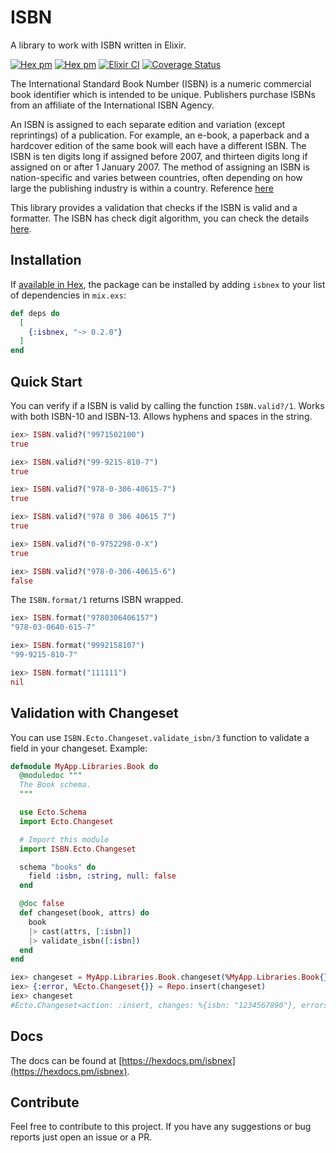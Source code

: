 # ISBN

A library to work with ISBN written in Elixir.

[![Hex pm](https://img.shields.io/hexpm/v/isbnex.svg?style=flat)](https://www.hex.pm/packages/isbnex)
[![Hex pm](https://img.shields.io/hexpm/l/isbnex)](https://github.com/renanvy/isbnex/blob/master/LICENSE)
[![Elixir CI](https://github.com/renanvy/isbnex/workflows/build/badge.svg?branch=master)](https://github.com/renanvy/isbnex/workflows/build/badge.svg?branch=master)
[![Coverage Status](https://coveralls.io/repos/github/renanvy/isbnex/badge.svg?branch=master)](https://coveralls.io/github/renanvy/isbnex?branch=master)

The International Standard Book Number (ISBN) is a numeric commercial book identifier which is intended to be unique. Publishers purchase ISBNs from an affiliate of the International ISBN Agency.

An ISBN is assigned to each separate edition and variation (except reprintings) of a publication. For example, an e-book, a paperback and a hardcover edition of the same book will each have a different ISBN. The ISBN is ten digits long if assigned before 2007, and thirteen digits long if assigned on or after 1 January 2007. The method of assigning an ISBN is nation-specific and varies between countries, often depending on how large the publishing industry is within a country. Reference [here](https://en.wikipedia.org/wiki/International_Standard_Book_Number)

This library provides a validation that checks if the ISBN is valid and a formatter.
The ISBN has check digit algorithm, you can check the details [here](https://en.wikipedia.org/wiki/International_Standard_Book_Number).

## Installation

If [available in Hex](https://hex.pm/docs/publish), the package can be installed
by adding `isbnex` to your list of dependencies in `mix.exs`:

```elixir
def deps do
  [
    {:isbnex, "~> 0.2.0"}
  ]
end
```

## Quick Start

You can verify if a ISBN is valid by calling the function `ISBN.valid?/1`. Works with both ISBN-10 and ISBN-13. Allows hyphens and spaces in the string.

```elixir
iex> ISBN.valid?("9971502100")
true

iex> ISBN.valid?("99-9215-810-7")
true

iex> ISBN.valid?("978-0-306-40615-7")
true

iex> ISBN.valid?("978 0 306 40615 7")
true

iex> ISBN.valid?("0-9752298-0-X")
true

iex> ISBN.valid?("978-0-306-40615-6")
false
```

The `ISBN.format/1` returns ISBN wrapped.

```elixir
iex> ISBN.format("9780306406157")
"978-03-0640-615-7"

iex> ISBN.format("9992158107")
"99-9215-810-7"

iex> ISBN.format("111111")
nil
```

## Validation with Changeset

You can use `ISBN.Ecto.Changeset.validate_isbn/3` function to validate a field in your changeset. Example:

```elixir
defmodule MyApp.Libraries.Book do
  @moduledoc """
  The Book schema.
  """

  use Ecto.Schema
  import Ecto.Changeset

  # Import this module
  import ISBN.Ecto.Changeset

  schema "books" do
    field :isbn, :string, null: false
  end

  @doc false
  def changeset(book, attrs) do
    book
    |> cast(attrs, [:isbn])
    |> validate_isbn([:isbn])
  end
end

iex> changeset = MyApp.Libraries.Book.changeset(%MyApp.Libraries.Book{}, %{isbn: "12345567"})
iex> {:error, %Ecto.Changeset{}} = Repo.insert(changeset)
iex> changeset
#Ecto.Changeset<action: :insert, changes: %{isbn: "1234567890"}, errors: [isbn: {"is invalid", []}], data: #MyApp.Libraries.Book<>, valid?: false>
```

## Docs

The docs can be found at [https://hexdocs.pm/isbnex](https://hexdocs.pm/isbnex).

## Contribute

Feel free to contribute to this project. If you have any suggestions or bug reports just open an issue or a PR.

